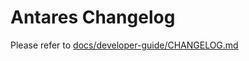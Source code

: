 ﻿Antares Changelog
=================

Please refer to [docs/developer-guide/CHANGELOG.md](docs/developer-guide/CHANGELOG.md)
